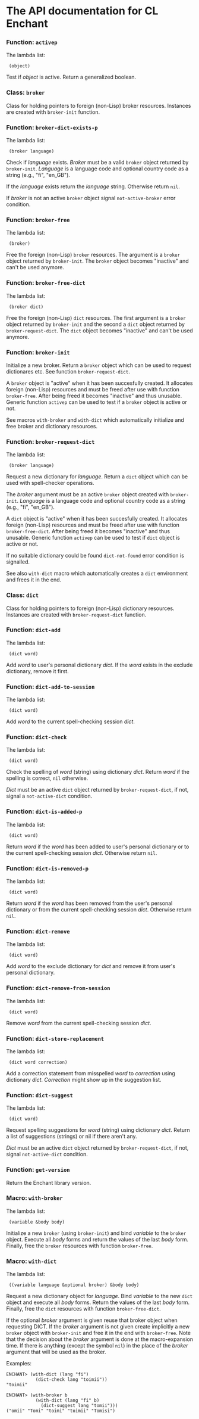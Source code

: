 The API documentation for CL Enchant
====================================


### Function: `activep`

The lambda list:

     (object)

Test if _object_ is active. Return a generalized
boolean.


### Class: `broker`

Class for holding pointers to foreign (non-Lisp) broker resources.
Instances are created with `broker-init` function.


### Function: `broker-dict-exists-p`

The lambda list:

     (broker language)

Check if _language_ exists. _Broker_ must be a valid `broker` object
returned by `broker-init`. _Language_ is a language code and optional
country code as a string (e.g., "fi", "en_GB").

If the _language_ exists return the _language_ string. Otherwise return
`nil`.

If _broker_ is not an active `broker` object signal `not-active-broker`
error condition.


### Function: `broker-free`

The lambda list:

     (broker)

Free the foreign (non-Lisp) `broker` resources. The argument is a
`broker` object returned by `broker-init`. The `broker` object becomes
"inactive" and can't be used anymore.


### Function: `broker-free-dict`

The lambda list:

     (broker dict)

Free the foreign (non-Lisp) `dict` resources. The first argument is a
`broker` object returned by `broker-init` and the second a `dict` object
returned by `broker-request-dict`. The `dict` object becomes
"inactive" and can't be used anymore.


### Function: `broker-init`

Initialize a new broker. Return a `broker` object which can be used
to request dictionares etc. See function `broker-request-dict`.

A `broker` object is "active" when it has been succesfully created. It
allocates foreign (non-Lisp) resources and must be freed after use with
function `broker-free`. After being freed it becomes "inactive" and
thus unusable. Generic function `activep` can be used to test if a
`broker` object is active or not.

See macros `with-broker` and `with-dict` which automatically initialize
and free broker and dictionary resources.


### Function: `broker-request-dict`

The lambda list:

     (broker language)

Request a new dictionary for _language_. Return a `dict` object which
can be used with spell-checker operations.

The _broker_ argument must be an active `broker` object created with
`broker-init`. _Language_ is a language code and optional country code
as a string (e.g., "fi", "en_GB").

A `dict` object is "active" when it has been succesfully created. It
allocates foreign (non-Lisp) resources and must be freed after use with
function `broker-free-dict`. After being freed it becomes "inactive"
and thus unusable. Generic function `activep` can be used to test if
`dict` object is active or not.

If no suitable dictionary could be found `dict-not-found` error
condition is signalled.

See also `with-dict` macro which automatically creates a `dict`
environment and frees it in the end.


### Class: `dict`

Class for holding pointers to foreign (non-Lisp) dictionary
resources. Instances are created with `broker-request-dict` function.


### Function: `dict-add`

The lambda list:

     (dict word)

Add _word_ to user's personal dictionary _dict_. If the _word_ exists
in the exclude dictionary, remove it first.


### Function: `dict-add-to-session`

The lambda list:

     (dict word)

Add _word_ to the current spell-checking session _dict_.


### Function: `dict-check`

The lambda list:

     (dict word)

Check the spelling of _word_ (string) using dictionary _dict_.
Return _word_ if the spelling is correct, `nil` otherwise.

_Dict_ must be an active `dict` object returned by
`broker-request-dict`, if not, signal a `not-active-dict` condition.


### Function: `dict-is-added-p`

The lambda list:

     (dict word)

Return _word_ if the _word_ has been added to user's personal
dictionary or to the current spell-checking session _dict_. Otherwise
return `nil`.


### Function: `dict-is-removed-p`

The lambda list:

     (dict word)

Return _word_ if the _word_ has been removed from the user's personal
dictionary or from the current spell-checking session _dict_. Otherwise
return `nil`.


### Function: `dict-remove`

The lambda list:

     (dict word)

Add _word_ to the exclude dictionary for _dict_ and remove it from
user's personal dictionary.


### Function: `dict-remove-from-session`

The lambda list:

     (dict word)

Remove _word_ from the current spell-checking session _dict_.


### Function: `dict-store-replacement`

The lambda list:

     (dict word correction)

Add a correction statement from misspelled _word_ to _correction_
using dictionary _dict_. _Correction_ might show up in the suggestion
list.


### Function: `dict-suggest`

The lambda list:

     (dict word)

Request spelling suggestions for _word_ (string) using dictionary _dict_.
Return a list of suggestions (strings) or nil if there aren't any.

_Dict_ must be an active `dict` object returned by
`broker-request-dict`, if not, signal `not-active-dict` condition.


### Function: `get-version`

Return the Enchant library version.


### Macro: `with-broker`

The lambda list:

     (variable &body body)

Initialize a new `broker` (using `broker-init`) and bind _variable_
to the `broker` object. Execute all _body_ forms and return the values
of the last _body_ form. Finally, free the `broker` resources with
function `broker-free`.


### Macro: `with-dict`

The lambda list:

     ((variable language &optional broker) &body body)

Request a new dictionary object for _language_. Bind _variable_ to
the new `dict` object and execute all _body_ forms. Return the values of
the last _body_ form. Finally, free the `dict` resources with function
`broker-free-dict`.

If the optional _broker_ argument is given reuse that broker object when
requesting DICT. If the _broker_ argument is not given create implicitly
a new `broker` object with `broker-init` and free it in the end with
`broker-free`. Note that the decision about the _broker_ argument is
done at the macro-expansion time. If there is anything (except the
symbol `nil`) in the place of the _broker_ argument that will be used as
the broker.

Examples:

    ENCHANT> (with-dict (lang "fi")
               (dict-check lang "toimii"))
    "toimii"

    ENCHANT> (with-broker b
               (with-dict (lang "fi" b)
                 (dict-suggest lang "tomii")))
    ("omii" "Tomi" "toimi" "toimii" "Tomisi")


